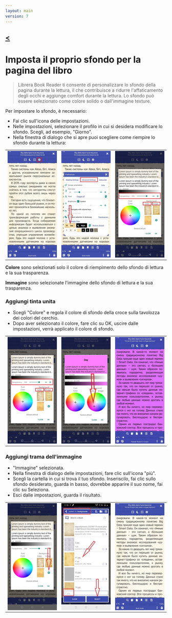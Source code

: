 ```yaml
---
layout: main
version: 7
---
```

[<](/wiki/faq)
---

# Imposta il proprio sfondo per la pagina del libro

> Librera Book Reader ti consente di personalizzare lo sfondo della pagina durante la lettura, il che contribuisce a ridurre l'affaticamento degli occhi e aggiunge comfort durante la lettura.
Lo sfondo può essere selezionato come colore solido o dall'immagine texture.

Per impostare lo sfondo, è necessario:

* Fai clic sull'icona delle impostazioni.
* Nelle impostazioni, selezionare il profilo in cui si desidera modificare lo sfondo. Scegli, ad esempio, &quot;Giorno&quot;.
* Nella finestra di dialogo che si apre puoi scegliere come riempire lo sfondo durante la lettura:

||||
|-|-|-|
|![](1.jpg)|![](2.jpg)|![](3.jpg)|


**Colore** sono selezionati solo il colore di riempimento dello sfondo di lettura e la sua trasparenza.

**Immagine** sono selezionate l'immagine dello sfondo di lettura e la sua trasparenza.

### Aggiungi tinta unita

* Scegli &quot;Colore&quot; e regola il colore di sfondo della croce sulla tavolozza dei colori del cerchio.
* Dopo aver selezionato il colore, fare clic su OK, uscire dalle impostazioni, verrà applicato il colore di sfondo.

||||
|-|-|-|
|![](3.jpg)|![](5.jpg)|![](8.jpg)|



### Aggiungi trama dell'immagine

* &quot;Immagine&quot; selezionata.
* Nella finestra di dialogo delle impostazioni, fare clic sull'icona &quot;più&quot;.
* Scegli la cartella in cui si trova il tuo sfondo. Inseriscilo, fai clic sullo sfondo desiderato, guarda in basso, dovrebbe apparire il suo nome, fai clic su Seleziona.
* Esci dalle impostazioni, guarda il risultato.

||||
|-|-|-|
|![](7.jpg)|![](4.jpg)|![](9.jpg)|



